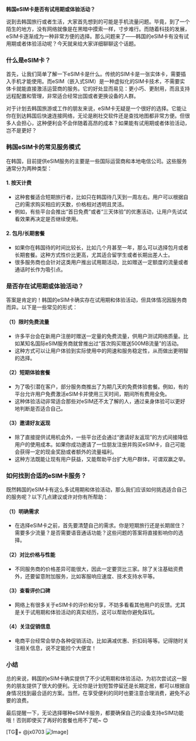 **韩国eSIM卡是否有试用期或体验活动？**

说到去韩国旅行或者生活，大家首先想到的可能是手机流量问题。毕竟，到了一个陌生的地方，没有网络就像是在黑暗中摸索一样，寸步难行。而随着科技的发展，eSIM卡逐渐成为一种非常方便的选择。那么问题来了——韩国的eSIM卡有没有试用期或者体验活动呢？今天就来给大家详细聊聊这个话题。

### 什么是eSIM卡？

首先，让我们简单了解一下eSIM卡是什么。传统的SIM卡是一张实体卡，需要插入手机才能使用。而eSIM（嵌入式SIM）是一种虚拟化的SIM卡技术，不需要实体卡就能直接激活运营商的服务。它的好处显而易见：更小巧、更耐用，而且支持远程配置和管理，非常适合经常出国或者更换设备的人群。

对于计划去韩国旅游或工作的朋友来说，eSIM卡无疑是一个很好的选择。它能让你在到达韩国后快速连接网络，无论是刷社交软件还是查找地图都非常方便。但很多人会担心，这种便利会不会伴随着高昂的成本？如果能有试用期或者体验活动，岂不是更好？

### 韩国eSIM卡的常见服务模式

在韩国，目前提供eSIM服务的主要是一些国际运营商和本地电信公司。这些服务通常分为两种类型：

#### 1. **按天计费**
   - 这种套餐适合短期旅行者，比如只在韩国待几天到一周左右。用户可以根据自己的需求购买相应的天数，价格相对透明且灵活。
   - 例如，有些平台会推出“首日免费”或者“三天体验”的优惠活动，让用户先试试看效果再决定是否继续使用。

#### 2. **包月/长期套餐**
   - 如果你在韩国待的时间比较长，比如几个月甚至一年，那么可以选择包月或者长期套餐。这种方式性价比更高，尤其适合留学生或者长期出差人士。
   - 很多服务商也会针对这类用户推出试用期活动，比如赠送一定额度的流量或者通话时长作为吸引点。

### 是否存在试用期或体验活动？

答案是肯定的！韩国的eSIM卡确实存在试用期和体验活动，但具体情况因服务商而异。以下是一些常见的形式：

#### （1）限时免费流量
   - 许多平台会在新用户注册时赠送一定量的免费流量，供用户测试网络质量。比如某知名国际eSIM服务商就曾推出过“首次购买赠送500MB流量”的活动。
   - 这种方式可以让用户体验到实际使用中的网速和服务稳定性，从而做出更明智的选择。

#### （2）短期体验套餐
   - 为了吸引潜在客户，部分服务商推出了为期几天的免费体验套餐。例如，有的平台允许用户免费激活eSIM卡并使用三天时间，期间所有费用全免。
   - 这种体验活动非常适合那些对eSIM还不太了解的人，通过亲身体验可以更好地判断是否适合自己。

#### （3）邀请好友返现
   - 除了直接提供试用机会外，一些平台还会通过“邀请好友返现”的方式间接降低用户的使用成本。如果你成功邀请了一位朋友注册并购买eSIM卡，自己可能会获得一定的现金奖励或者额外的流量福利。
   - 这种方法既能让现有用户获益，又能帮助平台扩大用户群体，可谓双赢之举。

### 如何找到合适的eSIM卡服务？

既然韩国的eSIM卡有这么多试用期和体验活动，那么我们应该如何挑选适合自己的服务呢？以下几点建议或许对你有所帮助：

#### （1）明确需求
   - 在选择eSIM卡之前，首先要清楚自己的需求。你是短期旅行还是长期居住？需要多少流量？是否需要语音通话功能？这些问题的答案将直接影响你的选择。

#### （2）对比价格与性能
   - 不同服务商的价格差异可能很大，因此一定要货比三家。除了关注基础资费外，还要留意附加服务，比如客服响应速度、技术支持水平等。

#### （3）查看评价口碑
   - 网络上有很多关于eSIM卡的评价和分享，不妨多看看其他用户的反馈。尤其是关于试用期和体验活动的真实经历，这可以帮助你避免踩坑。

#### （4）关注促销信息
   - 电商平台经常会举办各种促销活动，比如满减优惠、折扣码等等。记得随时关注相关信息，说不定能捡个大便宜！

### 小结

总的来说，韩国的eSIM卡确实提供了不少试用期和体验活动，为初次尝试这一服务的朋友提供了很大的便利。无论你是计划短暂停留还是长期定居，都可以根据自身情况找到最合适的方案。当然，在享受便利的同时也要注意合理消费，避免不必要的浪费。

最后提醒一下，无论选择哪种eSIM卡服务，都要确保自己的设备支持eSIM功能哦！否则即使买了再好的套餐也用不了呢~ 😊

[TG💪+ @jx0703 ![Image](https://github.com/user-attachments/assets/dbca1d08-cadb-493c-b0ec-ad6f7a83f270)]